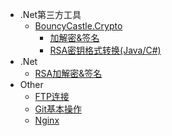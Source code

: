 
* .Net第三方工具
  * [BouncyCastle.Crypto](ThirdPartyTools/BouncyCastle.Crypto/)
  	* [加解密&签名](ThirdPartyTools/BouncyCastle.Crypto/RSAencryption)
  	* [RSA密钥格式转换(Java/C#)](ThirdPartyTools/BouncyCastle.Crypto/RSAKeyConvert)
* .Net
  * [RSA加解密&签名](Csharp/RSAencryption)
* Other
  * [FTP连接](Other/FTPconnect)
  * [Git基本操作](Other/Git)
  * [Nginx](Other/Nginx)

